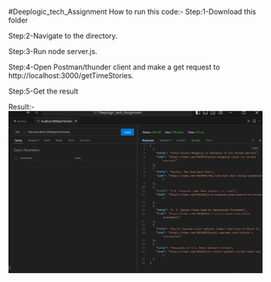 #Deeplogic_tech_Assignment
How to run this code:-
Step:1-Download this folder 

Step:2-Navigate to the directory.

Step:3-Run node server.js.

Step:4-Open Postman/thunder client and make a get request to http://localhost:3000/getTimeStories.

Step:5-Get the result

Result:-
![Alt text for the logo](getstories.png)
